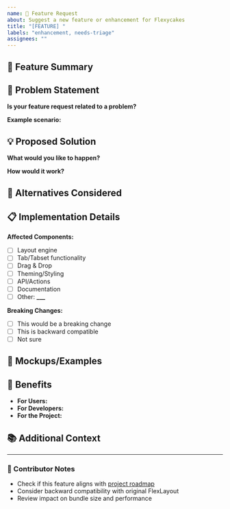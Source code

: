 ```yaml
---
name: 🚀 Feature Request
about: Suggest a new feature or enhancement for Flexycakes
title: "[FEATURE] "
labels: "enhancement, needs-triage"
assignees: ""
---
```


## 🎯 Feature Summary

<!-- A brief, clear description of the feature you'd like to see -->

## 🤔 Problem Statement

<!-- What problem does this feature solve? What limitation are you facing? -->

**Is your feature request related to a problem?**

**Example scenario:**

<!-- Describe a specific use case where this feature would be helpful -->

## 💡 Proposed Solution

<!-- Describe your ideal solution in detail -->

**What would you like to happen?**

**How would it work?**

<!-- Describe the user interface, API, or interaction -->

## 🔄 Alternatives Considered

<!-- What other approaches have you thought about? Why didn't they work? -->

## 📋 Implementation Details

<!-- Help us understand the technical aspects (optional) -->

**Affected Components:**

- [ ] Layout engine
- [ ] Tab/Tabset functionality
- [ ] Drag & Drop
- [ ] Theming/Styling
- [ ] API/Actions
- [ ] Documentation
- [ ] Other: ****\_\_\_****

**Breaking Changes:**

- [ ] This would be a breaking change
- [ ] This is backward compatible
- [ ] Not sure

## 🎨 Mockups/Examples

<!-- Add screenshots, drawings, code examples, or links to similar implementations -->

## 🌟 Benefits

<!-- Why should this feature be implemented? What value does it add? -->

- **For Users:**
- **For Developers:**
- **For the Project:**

## 📚 Additional Context

<!-- Any other context, links, references, or screenshots -->

---

### 📝 Contributor Notes

<!-- For maintainers - feel free to delete this section when submitting -->

- Check if this feature aligns with [project roadmap](https://github.com/users/powerdragonfire/projects/10/views/1)
- Consider backward compatibility with original FlexLayout
- Review impact on bundle size and performance
